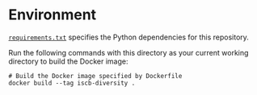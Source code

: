 # Environment

[`requirements.txt`](requirements.txt) specifies the Python dependencies for this repository.

Run the following commands with this directory as your current working directory to build the Docker image:

```shell
# Build the Docker image specified by Dockerfile
docker build --tag iscb-diversity .
```
